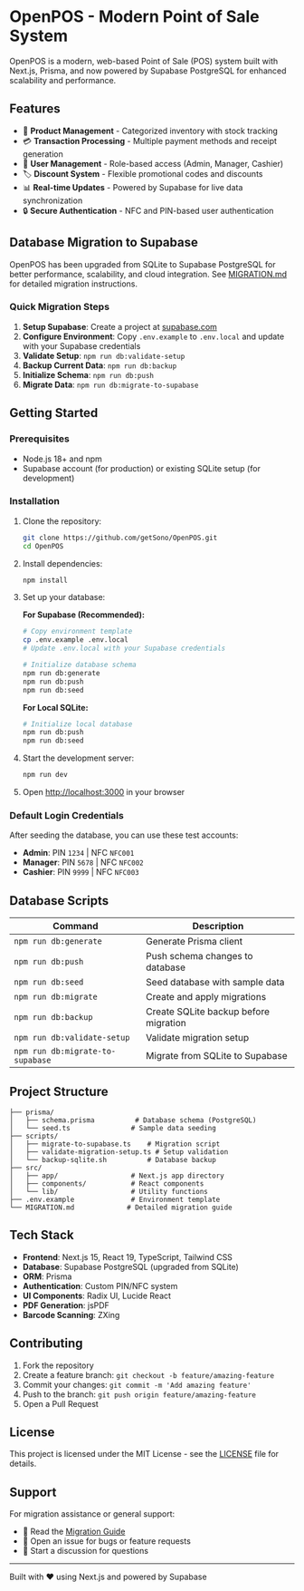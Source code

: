 # OpenPOS - Modern Point of Sale System

OpenPOS is a modern, web-based Point of Sale (POS) system built with Next.js, Prisma, and now powered by Supabase PostgreSQL for enhanced scalability and performance.

## Features

- 🛒 **Product Management** - Categorized inventory with stock tracking
- 💳 **Transaction Processing** - Multiple payment methods and receipt generation
- 👥 **User Management** - Role-based access (Admin, Manager, Cashier)
- 🏷️ **Discount System** - Flexible promotional codes and discounts
- 📊 **Real-time Updates** - Powered by Supabase for live data synchronization
- 🔒 **Secure Authentication** - NFC and PIN-based user authentication

## Database Migration to Supabase

OpenPOS has been upgraded from SQLite to Supabase PostgreSQL for better performance, scalability, and cloud integration. See [MIGRATION.md](./MIGRATION.md) for detailed migration instructions.

### Quick Migration Steps

1. **Setup Supabase**: Create a project at [supabase.com](https://supabase.com)
2. **Configure Environment**: Copy `.env.example` to `.env.local` and update with your Supabase credentials
3. **Validate Setup**: `npm run db:validate-setup`
4. **Backup Current Data**: `npm run db:backup`
5. **Initialize Schema**: `npm run db:push`
6. **Migrate Data**: `npm run db:migrate-to-supabase`

## Getting Started

### Prerequisites

- Node.js 18+ and npm
- Supabase account (for production) or existing SQLite setup (for development)

### Installation

1. Clone the repository:
   ```bash
   git clone https://github.com/getSono/OpenPOS.git
   cd OpenPOS
   ```

2. Install dependencies:
   ```bash
   npm install
   ```

3. Set up your database:

   **For Supabase (Recommended):**
   ```bash
   # Copy environment template
   cp .env.example .env.local
   # Update .env.local with your Supabase credentials
   
   # Initialize database schema
   npm run db:generate
   npm run db:push
   npm run db:seed
   ```

   **For Local SQLite:**
   ```bash
   # Initialize local database
   npm run db:push
   npm run db:seed
   ```

4. Start the development server:
   ```bash
   npm run dev
   ```

5. Open [http://localhost:3000](http://localhost:3000) in your browser

### Default Login Credentials

After seeding the database, you can use these test accounts:

- **Admin**: PIN `1234` | NFC `NFC001`
- **Manager**: PIN `5678` | NFC `NFC002`  
- **Cashier**: PIN `9999` | NFC `NFC003`

## Database Scripts

| Command | Description |
|---------|-------------|
| `npm run db:generate` | Generate Prisma client |
| `npm run db:push` | Push schema changes to database |
| `npm run db:seed` | Seed database with sample data |
| `npm run db:migrate` | Create and apply migrations |
| `npm run db:backup` | Create SQLite backup before migration |
| `npm run db:validate-setup` | Validate migration setup |
| `npm run db:migrate-to-supabase` | Migrate from SQLite to Supabase |

## Project Structure

```
├── prisma/
│   ├── schema.prisma          # Database schema (PostgreSQL)
│   └── seed.ts               # Sample data seeding
├── scripts/
│   ├── migrate-to-supabase.ts    # Migration script
│   ├── validate-migration-setup.ts # Setup validation
│   └── backup-sqlite.sh          # Database backup
├── src/
│   ├── app/                  # Next.js app directory
│   ├── components/           # React components
│   └── lib/                  # Utility functions
├── .env.example              # Environment template
└── MIGRATION.md             # Detailed migration guide
```

## Tech Stack

- **Frontend**: Next.js 15, React 19, TypeScript, Tailwind CSS
- **Database**: Supabase PostgreSQL (upgraded from SQLite)
- **ORM**: Prisma
- **Authentication**: Custom PIN/NFC system
- **UI Components**: Radix UI, Lucide React
- **PDF Generation**: jsPDF
- **Barcode Scanning**: ZXing

## Contributing

1. Fork the repository
2. Create a feature branch: `git checkout -b feature/amazing-feature`
3. Commit your changes: `git commit -m 'Add amazing feature'`
4. Push to the branch: `git push origin feature/amazing-feature`
5. Open a Pull Request

## License

This project is licensed under the MIT License - see the [LICENSE](LICENSE) file for details.

## Support

For migration assistance or general support:
- 📖 Read the [Migration Guide](./MIGRATION.md)
- 🐛 Open an issue for bugs or feature requests
- 💬 Start a discussion for questions

---

Built with ❤️ using Next.js and powered by Supabase
